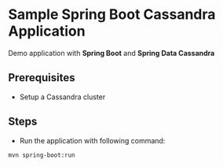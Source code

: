 # Sample Spring Boot Cassandra Application

Demo application with **Spring Boot** and **Spring Data Cassandra**

## Prerequisites

- Setup a Cassandra cluster

## Steps

- Run the application with following command:

 ```sh
mvn spring-boot:run
```